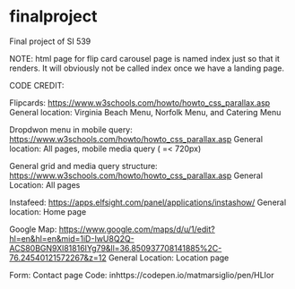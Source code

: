 # finalproject
Final project of SI 539

NOTE: html page for flip card carousel page is named index just so that it renders. It will obviously not be called index once we have a landing page.


CODE CREDIT:

Flipcards: https://www.w3schools.com/howto/howto_css_parallax.asp
General location: Virginia Beach Menu, Norfolk Menu, and Catering Menu


Dropdwon menu in mobile query: https://www.w3schools.com/howto/howto_css_parallax.asp
General location: All pages, mobile media query ( =< 720px)

General grid and media query structure: https://www.w3schools.com/howto/howto_css_parallax.asp
General Location: All pages

Instafeed: https://apps.elfsight.com/panel/applications/instashow/
General location: Home page

Google Map: https://www.google.com/maps/d/u/1/edit?hl=en&hl=en&mid=1iD-IwU8Q2Q-ACS80BGN9Xl81816IYg79&ll=36.850937708141885%2C-76.24540121572267&z=12
General Location: Location page

Form:
Contact page
Code: inhttps://codepen.io/matmarsiglio/pen/HLIor
